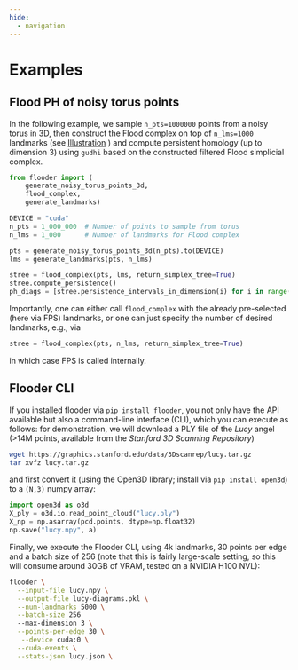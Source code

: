 ```yaml
---
hide:
  - navigation
---
```


# Examples

## Flood PH of noisy torus points

In the following example, we sample `n_pts=1000000` points from a noisy torus in 3D, then
construct the Flood complex on top of `n_lms=1000` landmarks (see [Illustration](index.md#illustration)
) and compute persistent
homology (up to dimension 3) using `gudhi` based on the constructed filtered Flood simplicial complex.

``` py linenums="1"
from flooder import (
    generate_noisy_torus_points_3d, 
    flood_complex, 
    generate_landmarks)

DEVICE = "cuda"
n_pts = 1_000_000  # Number of points to sample from torus
n_lms = 1_000      # Number of landmarks for Flood complex

pts = generate_noisy_torus_points_3d(n_pts).to(DEVICE)
lms = generate_landmarks(pts, n_lms)

stree = flood_complex(pts, lms, return_simplex_tree=True)
stree.compute_persistence()
ph_diags = [stree.persistence_intervals_in_dimension(i) for i in range(3)]
```

Importantly, one can either call `flood_complex` with the already pre-selected
(here via FPS) landmarks, or one can just specify the number of desired landmarks, e.g.,
via

```py linenums="1"
stree = flood_complex(pts, n_lms, return_simplex_tree=True)
```

in which case FPS is called internally.

## Flooder CLI

If you installed flooder via `pip install flooder`, you not only have the API 
available but also a command-line interface (CLI), which you can execute as 
follows: for demonstration, we will download a PLY file of the *Lucy* angel (>14M points, available 
from the *Stanford 3D Scanning Repository*) 

``` bash linenums="1"
wget https://graphics.stanford.edu/data/3Dscanrep/lucy.tar.gz
tar xvfz lucy.tar.gz
```

and first convert it (using the Open3D library; install via `pip install open3d`) to a 
`(N,3)` numpy array:

```py linenums="1"
import open3d as o3d
X_ply = o3d.io.read_point_cloud("lucy.ply")
X_np = np.asarray(pcd.points, dtype=np.float32)
np.save("lucy.npy", a)
```

Finally, we execute the Flooder CLI, using 4k landmarks, 30 points per edge and a batch size of 256 (note that this is fairly large-scale setting, so this will consume around 30GB of VRAM, tested on a NVIDIA H100 NVL):

``` bash linenums="1"
flooder \
  --input-file lucy.npy \
  --output-file lucy-diagrams.pkl \
  --num-landmarks 5000 \
  --batch-size 256
  --max-dimension 3 \
  --points-per-edge 30 \
   --device cuda:0 \
  --cuda-events \
  --stats-json lucy.json \
```